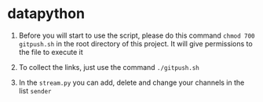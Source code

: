 # datapython

1. Before you will start to use the script, please do this command ```chmod 700 gitpush.sh``` in the root directory of this project. It will give permissions to the file to execute it

2. To collect the links, just use the command ```./gitpush.sh```

3. In the ```stream.py``` you can add, delete and change your channels in the list ```sender```
